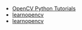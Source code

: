 - [OpenCV Python Tutorials](https://opencv-python-tutorials.readthedocs.io/zh/latest/)
- [learnopencv](https://learnopencv.com/)
- [learnopencv](https://github.com/spmallick/learnopencv)
